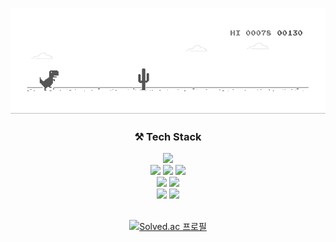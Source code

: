 <div align="center">
  
![dino.gif](./dino.gif)

</div>

<div align="center">

### ⚒️ Tech Stack

<p>
<img src="https://img.shields.io/badge/Java-E64415?style=flat&logo=Conda-Forge&logoColor=white" /><br>
<img src="https://img.shields.io/badge/Spring Boot-6DB33F?style=for-the-badge&logo=springboot&logoColor=white" /> 
<img src="https://img.shields.io/badge/Spring Data JPA-6DB33F?style=for-the-badge&logo=spring&logoColor=white" /> 
<img src="https://img.shields.io/badge/Spring Security-6DB33F?style=for-the-badge&logo=springsecurity&logoColor=white" />
<br>

<img src="https://img.shields.io/badge/QueryDSL-0094F5?style=for-the-badge&logo=spring&logoColor=white" /> 
<img src="https://img.shields.io/badge/MySQL-4479A1?style=for-the-badge&logo=mysql&logoColor=white" /> 
<br>

<img src="https://img.shields.io/badge/Github Actions-2088FF?style=for-the-badge&logo=githubactions&logoColor=white" /> 
<img src="https://img.shields.io/badge/Docker-2496ED?style=for-the-badge&logo=docker&logoColor=white" /> 
<br><br>

</p>

[![Solved.ac
프로필](http://mazassumnida.wtf/api/v2/generate_badge?boj=gkfktkrh153)](https://solved.ac/profile/gkfktkrh153)

<br><br>

</div>
